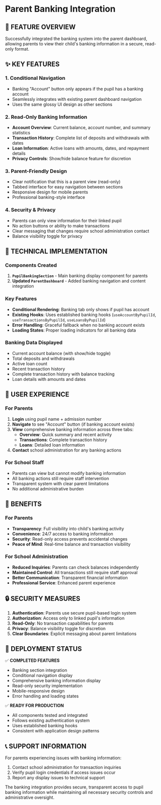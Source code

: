 # Parent Banking Integration

## 🏦 **FEATURE OVERVIEW**

Successfully integrated the banking system into the parent dashboard, allowing parents to view their child's banking information in a secure, read-only format.

## ✨ **KEY FEATURES**

### **1. Conditional Navigation**
- Banking "Account" button only appears if the pupil has a banking account
- Seamlessly integrates with existing parent dashboard navigation
- Uses the same glossy UI design as other sections

### **2. Read-Only Banking Information**
- **Account Overview**: Current balance, account number, and summary statistics
- **Transaction History**: Complete list of deposits and withdrawals with dates
- **Loan Information**: Active loans with amounts, dates, and repayment details
- **Privacy Controls**: Show/hide balance feature for discretion

### **3. Parent-Friendly Design**
- Clear notification that this is a parent view (read-only)
- Tabbed interface for easy navigation between sections
- Responsive design for mobile parents
- Professional banking-style interface

### **4. Security & Privacy**
- Parents can only view information for their linked pupil
- No action buttons or ability to make transactions
- Clear messaging that changes require school administration contact
- Balance visibility toggle for privacy

## 🔧 **TECHNICAL IMPLEMENTATION**

### **Components Created**
1. **`PupilBankingSection`** - Main banking display component for parents
2. **Updated `ParentDashboard`** - Added banking navigation and content integration

### **Key Features**
- **Conditional Rendering**: Banking tab only shows if pupil has account
- **Existing Hooks**: Uses established banking hooks (`useAccountByPupilId`, `useTransactionsByPupilId`, `useLoansByPupilId`)
- **Error Handling**: Graceful fallback when no banking account exists
- **Loading States**: Proper loading indicators for all banking data

### **Banking Data Displayed**
- Current account balance (with show/hide toggle)
- Total deposits and withdrawals
- Active loan count
- Recent transaction history
- Complete transaction history with balance tracking
- Loan details with amounts and dates

## 📱 **USER EXPERIENCE**

### **For Parents**
1. **Login** using pupil name + admission number
2. **Navigate** to see "Account" button (if banking account exists)
3. **View** comprehensive banking information across three tabs:
   - **Overview**: Quick summary and recent activity
   - **Transactions**: Complete transaction history
   - **Loans**: Detailed loan information
4. **Contact** school administration for any banking actions

### **For School Staff**
- Parents can view but cannot modify banking information
- All banking actions still require staff intervention
- Transparent system with clear parent limitations
- No additional administrative burden

## 🎯 **BENEFITS**

### **For Parents**
- **Transparency**: Full visibility into child's banking activity
- **Convenience**: 24/7 access to banking information
- **Security**: Read-only access prevents accidental changes
- **Peace of Mind**: Real-time balance and transaction visibility

### **For School Administration**
- **Reduced Inquiries**: Parents can check balances independently
- **Maintained Control**: All transactions still require staff approval
- **Better Communication**: Transparent financial information
- **Professional Service**: Enhanced parent experience

## 🔒 **SECURITY MEASURES**

1. **Authentication**: Parents use secure pupil-based login system
2. **Authorization**: Access only to linked pupil's information
3. **Read-Only**: No transaction capabilities for parents
4. **Privacy**: Balance visibility toggle for discretion
5. **Clear Boundaries**: Explicit messaging about parent limitations

## 🚀 **DEPLOYMENT STATUS**

✅ **COMPLETED FEATURES**
- Banking section integration
- Conditional navigation display
- Comprehensive banking information display
- Read-only security implementation
- Mobile-responsive design
- Error handling and loading states

✅ **READY FOR PRODUCTION**
- All components tested and integrated
- Follows existing authentication system
- Uses established banking hooks
- Consistent with application design patterns

## 📞 **SUPPORT INFORMATION**

For parents experiencing issues with banking information:
1. Contact school administration for transaction inquiries
2. Verify pupil login credentials if access issues occur
3. Report any display issues to technical support

The banking integration provides secure, transparent access to pupil banking information while maintaining all necessary security controls and administrative oversight. 